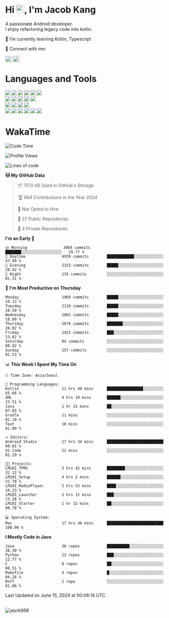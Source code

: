 # Hi <img src="https://media.giphy.com/media/hvRJCLFzcasrR4ia7z/giphy.gif" width="25px">, I'm Jacob Kang
A passionate Android developer.
</br>
I enjoy refactoring legacy code into kotlin.

🌱 I’m currently learning Kotlin, Typescript

🤝 Connect with me:

<a href="https://www.linkedin.com/in/minkyu-kang-b7477b1b2/"><img align="left" src="https://raw.githubusercontent.com/yushi1007/yushi1007/main/images/linkedin.svg" alt="Minkyu Kang | LinkedIn" width="21px"/></a>
<a href="https://www.instagram.com/_jacob_kang/"><img align="left" src="https://raw.githubusercontent.com/yushi1007/yushi1007/main/images/instagram.svg" alt="Jacob Kang | Instagram" width="21px"/></a>

</br>

# Languages and Tools

<div align="left">
<img src="https://img.shields.io/badge/java-007396?logo=java&logoColor=white"/>
<img src="https://img.shields.io/badge/kotlin-7F52FF?logo=kotlin&logoColor=white"/>
<img src="https://img.shields.io/badge/python-3776AB?logo=python&logoColor=white"/>
<img src="https://img.shields.io/badge/bash shell-4EAA25?logo=gnubash&logoColor=white"/>
<img src="https://img.shields.io/badge/c-A8B9CC?logo=c&logoColor=white"/>
<img src="https://img.shields.io/badge/c++-00599C?logo=c%2b%2b&logoColor=white"/>
</div>
<div align="left">
<img src="https://img.shields.io/badge/git-F05032?logo=git&logoColor=white"/>
<img src="https://img.shields.io/badge/github-181717?logo=github&logoColor=white"/>
<img src="https://img.shields.io/badge/mysql-4479A1?logo=mysql&logoColor=white"/>
<img src="https://img.shields.io/badge/sqlite-003B57?logo=sqlite&logoColor=white"/>
<img src="https://img.shields.io/badge/amazon AWS-232F3E?logo=amazonaws&logoColor=white"/>
</div>
<div align="left">
<img src="https://img.shields.io/badge/android-3DDC84?logo=android&logoColor=white"/>
<img src="https://img.shields.io/badge/linux-FCC624?logo=linux&logoColor=white"/>
<img src="https://img.shields.io/badge/flask-000000?logo=flask&logoColor=white"/>
<img src="https://img.shields.io/badge/arduino-00979D?logo=arduino&logoColor=white"/>
</div>
<div align="left">
<img src="https://img.shields.io/badge/slack-4A154B?logo=slack&logoColor=white"/>
<img src="https://img.shields.io/badge/notion-000000?logo=notion&logoColor=white"/>
<img src="https://img.shields.io/badge/jira-0052CC?logo=jira&logoColor=white"/>
<img src="https://img.shields.io/badge/postman-FF6C37?logo=postman&logoColor=white"/>
<img src="https://img.shields.io/badge/intellij-000000?logo=intellijidea&logoColor=white"/>
<img src="https://img.shields.io/badge/pycharm-000000?logo=pycharm&logoColor=white"/>
</div>

# WakaTime

<!--START_SECTION:waka-->
![Code Time](http://img.shields.io/badge/Code%20Time-3%2C878%20hrs%2059%20mins-blue)

![Profile Views](http://img.shields.io/badge/Profile%20Views-0-blue)

![Lines of code](https://img.shields.io/badge/From%20Hello%20World%20I%27ve%20Written-7.4%20million%20lines%20of%20code-blue)

**🐱 My GitHub Data** 

> 📦 117.0 kB Used in GitHub's Storage 
 > 
> 🏆 964 Contributions in the Year 2024
 > 
> 🚫 Not Opted to Hire
 > 
> 📜 27 Public Repositories 
 > 
> 🔑 4 Private Repositories 
 > 
**I'm an Early 🐤** 

```text
🌞 Morning                3064 commits        ███████░░░░░░░░░░░░░░░░░░   29.77 % 
🌆 Daytime                4939 commits        ████████████░░░░░░░░░░░░░   47.99 % 
🌃 Evening                2153 commits        █████░░░░░░░░░░░░░░░░░░░░   20.92 % 
🌙 Night                  135 commits         ░░░░░░░░░░░░░░░░░░░░░░░░░   01.31 % 
```
📅 **I'm Most Productive on Thursday** 

```text
Monday                   1969 commits        █████░░░░░░░░░░░░░░░░░░░░   19.13 % 
Tuesday                  2119 commits        █████░░░░░░░░░░░░░░░░░░░░   20.59 % 
Wednesday                1862 commits        █████░░░░░░░░░░░░░░░░░░░░   18.09 % 
Thursday                 2678 commits        ███████░░░░░░░░░░░░░░░░░░   26.02 % 
Friday                   1422 commits        ███░░░░░░░░░░░░░░░░░░░░░░   13.82 % 
Saturday                 84 commits          ░░░░░░░░░░░░░░░░░░░░░░░░░   00.82 % 
Sunday                   157 commits         ░░░░░░░░░░░░░░░░░░░░░░░░░   01.53 % 
```


📊 **This Week I Spent My Time On** 

```text
🕑︎ Time Zone: Asia/Seoul

💬 Programming Languages: 
Kotlin                   11 hrs 40 mins      ████████████████░░░░░░░░░   65.66 % 
XML                      4 hrs 10 mins       ██████░░░░░░░░░░░░░░░░░░░   23.51 % 
Java                     1 hr 15 mins        ██░░░░░░░░░░░░░░░░░░░░░░░   07.05 % 
Gradle                   11 mins             ░░░░░░░░░░░░░░░░░░░░░░░░░   01.10 % 
Text                     10 mins             ░░░░░░░░░░░░░░░░░░░░░░░░░   01.00 % 

🔥 Editors: 
Android Studio           17 hrs 34 mins      █████████████████████████   98.81 % 
VS Code                  12 mins             ░░░░░░░░░░░░░░░░░░░░░░░░░   01.19 % 

🐱‍💻 Projects: 
LM18I_TPMS               5 hrs 42 mins       ████████░░░░░░░░░░░░░░░░░   32.12 % 
LM18I_Setup              4 hrs 2 mins        ██████░░░░░░░░░░░░░░░░░░░   22.70 % 
LM18I_RadioPlayer        2 hrs 53 mins       ████░░░░░░░░░░░░░░░░░░░░░   16.23 % 
LM18I_Launcher           2 hrs 21 mins       ███░░░░░░░░░░░░░░░░░░░░░░   13.26 % 
LM18I_Starter            1 hr 32 mins        ██░░░░░░░░░░░░░░░░░░░░░░░   08.70 % 

💻 Operating System: 
Mac                      17 hrs 46 mins      █████████████████████████   100.00 % 
```

**I Mostly Code in Java** 

```text
Java                     36 repos            ██████████░░░░░░░░░░░░░░░   38.30 % 
Python                   12 repos            ███░░░░░░░░░░░░░░░░░░░░░░   12.77 % 
C                        8 repos             ██░░░░░░░░░░░░░░░░░░░░░░░   08.51 % 
Makefile                 4 repos             █░░░░░░░░░░░░░░░░░░░░░░░░   04.26 % 
Roff                     1 repo              ░░░░░░░░░░░░░░░░░░░░░░░░░   01.06 % 
```




 Last Updated on June 15, 2024 at 00:08:14 UTC
<!--END_SECTION:waka-->

</br>

<div align="left">
<img align="left" src="https://github-readme-stats.vercel.app/api/top-langs?username=alsrb968&show_icons=true&locale=en&layout=compact&theme=dark" alt="alsrb968" />
</div>
